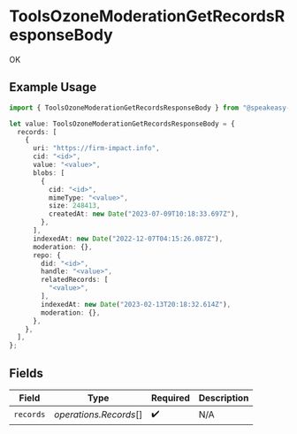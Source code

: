 # ToolsOzoneModerationGetRecordsResponseBody

OK

## Example Usage

```typescript
import { ToolsOzoneModerationGetRecordsResponseBody } from "@speakeasy-api/bluesky/models/operations";

let value: ToolsOzoneModerationGetRecordsResponseBody = {
  records: [
    {
      uri: "https://firm-impact.info",
      cid: "<id>",
      value: "<value>",
      blobs: [
        {
          cid: "<id>",
          mimeType: "<value>",
          size: 248413,
          createdAt: new Date("2023-07-09T10:18:33.697Z"),
        },
      ],
      indexedAt: new Date("2022-12-07T04:15:26.087Z"),
      moderation: {},
      repo: {
        did: "<id>",
        handle: "<value>",
        relatedRecords: [
          "<value>",
        ],
        indexedAt: new Date("2023-02-13T20:18:32.614Z"),
        moderation: {},
      },
    },
  ],
};
```

## Fields

| Field                  | Type                   | Required               | Description            |
| ---------------------- | ---------------------- | ---------------------- | ---------------------- |
| `records`              | *operations.Records*[] | :heavy_check_mark:     | N/A                    |